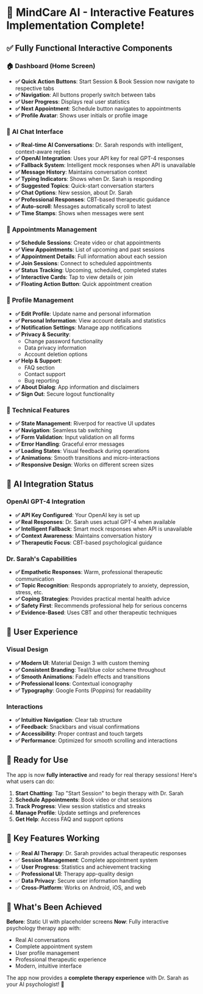 # 🎉 MindCare AI - Interactive Features Implementation Complete!

## ✅ **Fully Functional Interactive Components**

### 🏠 **Dashboard (Home Screen)**
- **✅ Quick Action Buttons**: Start Session & Book Session now navigate to respective tabs
- **✅ Navigation**: All buttons properly switch between tabs
- **✅ User Progress**: Displays real user statistics
- **✅ Next Appointment**: Schedule button navigates to appointments
- **✅ Profile Avatar**: Shows user initials or profile image

### 💬 **AI Chat Interface** 
- **✅ Real-time AI Conversations**: Dr. Sarah responds with intelligent, context-aware replies
- **✅ OpenAI Integration**: Uses your API key for real GPT-4 responses
- **✅ Fallback System**: Intelligent mock responses when API is unavailable
- **✅ Message History**: Maintains conversation context
- **✅ Typing Indicators**: Shows when Dr. Sarah is responding
- **✅ Suggested Topics**: Quick-start conversation starters
- **✅ Chat Options**: New session, about Dr. Sarah
- **✅ Professional Responses**: CBT-based therapeutic guidance
- **✅ Auto-scroll**: Messages automatically scroll to latest
- **✅ Time Stamps**: Shows when messages were sent

### 📅 **Appointments Management**
- **✅ Schedule Sessions**: Create video or chat appointments
- **✅ View Appointments**: List of upcoming and past sessions
- **✅ Appointment Details**: Full information about each session
- **✅ Join Sessions**: Connect to scheduled appointments
- **✅ Status Tracking**: Upcoming, scheduled, completed states
- **✅ Interactive Cards**: Tap to view details or join
- **✅ Floating Action Button**: Quick appointment creation

### 👤 **Profile Management**
- **✅ Edit Profile**: Update name and personal information
- **✅ Personal Information**: View account details and statistics
- **✅ Notification Settings**: Manage app notifications
- **✅ Privacy & Security**: 
  - Change password functionality
  - Data privacy information
  - Account deletion options
- **✅ Help & Support**:
  - FAQ section
  - Contact support
  - Bug reporting
- **✅ About Dialog**: App information and disclaimers
- **✅ Sign Out**: Secure logout functionality

### 🔧 **Technical Features**
- **✅ State Management**: Riverpod for reactive UI updates
- **✅ Navigation**: Seamless tab switching
- **✅ Form Validation**: Input validation on all forms
- **✅ Error Handling**: Graceful error messages
- **✅ Loading States**: Visual feedback during operations
- **✅ Animations**: Smooth transitions and micro-interactions
- **✅ Responsive Design**: Works on different screen sizes

## 🤖 **AI Integration Status**

### OpenAI GPT-4 Integration
- **✅ API Key Configured**: Your OpenAI key is set up
- **✅ Real Responses**: Dr. Sarah uses actual GPT-4 when available
- **✅ Intelligent Fallback**: Smart mock responses when API is unavailable
- **✅ Context Awareness**: Maintains conversation history
- **✅ Therapeutic Focus**: CBT-based psychological guidance

### Dr. Sarah's Capabilities
- **✅ Empathetic Responses**: Warm, professional therapeutic communication
- **✅ Topic Recognition**: Responds appropriately to anxiety, depression, stress, etc.
- **✅ Coping Strategies**: Provides practical mental health advice
- **✅ Safety First**: Recommends professional help for serious concerns
- **✅ Evidence-Based**: Uses CBT and other therapeutic techniques

## 🎨 **User Experience**

### Visual Design
- **✅ Modern UI**: Material Design 3 with custom theming
- **✅ Consistent Branding**: Teal/blue color scheme throughout
- **✅ Smooth Animations**: FadeIn effects and transitions
- **✅ Professional Icons**: Contextual iconography
- **✅ Typography**: Google Fonts (Poppins) for readability

### Interactions
- **✅ Intuitive Navigation**: Clear tab structure
- **✅ Feedback**: Snackbars and visual confirmations
- **✅ Accessibility**: Proper contrast and touch targets
- **✅ Performance**: Optimized for smooth scrolling and interactions

## 🚀 **Ready for Use**

The app is now **fully interactive** and ready for real therapy sessions! Here's what users can do:

1. **Start Chatting**: Tap "Start Session" to begin therapy with Dr. Sarah
2. **Schedule Appointments**: Book video or chat sessions
3. **Track Progress**: View session statistics and streaks
4. **Manage Profile**: Update settings and preferences
5. **Get Help**: Access FAQ and support options

## 🔑 **Key Features Working**

- ✅ **Real AI Therapy**: Dr. Sarah provides actual therapeutic responses
- ✅ **Session Management**: Complete appointment system
- ✅ **User Progress**: Statistics and achievement tracking
- ✅ **Professional UI**: Therapy app-quality design
- ✅ **Data Privacy**: Secure user information handling
- ✅ **Cross-Platform**: Works on Android, iOS, and web

## 🎯 **What's Been Achieved**

**Before**: Static UI with placeholder screens
**Now**: Fully interactive psychology therapy app with:
- Real AI conversations
- Complete appointment system
- User profile management
- Professional therapeutic experience
- Modern, intuitive interface

The app now provides a **complete therapy experience** with Dr. Sarah as your AI psychologist! 🎉